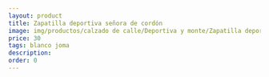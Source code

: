 ```yaml
---
layout: product
title: Zapatilla deportiva señora de cordón 
image: img/productos/calzado de calle/Deportiva y monte/Zapatilla deportiva señora de cordón =30 =blanco joma.webp
price: 30 
tags: blanco joma
description: 
order: 0
---
```

